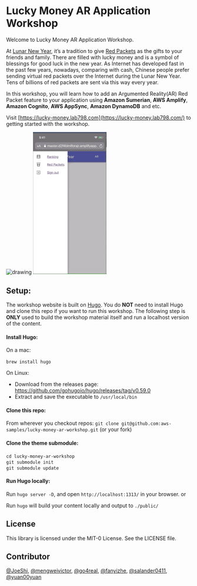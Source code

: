 # Lucky Money AR Application Workshop

Welcome to Lucky Money AR Application Workshop. 

At [Lunar New Year](https://en.wikipedia.org/wiki/Chinese_New_Year), it’s a tradition to give [Red Packets](https://en.wikipedia.org/wiki/Red_envelope) as the gifts to your friends and family. There are filled with lucky money and is a symbol of blessings for good luck in the new year. As Internet has developed fast in the past few years, nowadays, comparing with cash, Chinese people prefer sending virtual red packets over the Internet during the Lunar New Year. Tens of billions of red packets are sent via this way every year.

In this workshop, you will learn how to add an Argumented Reality(AR) Red Packet feature to your application using **Amazon Sumerian**, **AWS Amplify**, **Amazon Cognito**, **AWS AppSync**, **Amazon DynamoDB** and etc.

Visit [https://lucky-money.lab798.com](https://lucky-money.lab798.com/) to getting started with the workshop.

<img src="static/images/1.gif" alt="drawing" style="width:200px;"/>

<img src="static/images/2.gif" alt="drawing" style="width:200px;"/>

## Setup:

The workshop website is built on [Hugo](https://gohugo.io/). You do **NOT** need to 
install Hugo and clone this repo if you want to run this workshop. The following step 
is **ONLY** used to build the workshop material itself and run a localhost version of the content. 

#### Install Hugo:
On a mac:

`brew install hugo`

On Linux:
  - Download from the releases page: https://github.com/gohugoio/hugo/releases/tag/v0.59.0
  - Extract and save the executable to `/usr/local/bin`

#### Clone this repo:
From wherever you checkout repos:
`git clone git@github.com:aws-samples/lucky-money-ar-workshop.git` (or your fork)

#### Clone the theme submodule:

```shell script
cd lucky-money-ar-workshop
git submodule init
git submodule update
```

#### Run Hugo locally:
Run `hugo server -D`, and open `http://localhost:1313/` in your browser.
or

Run `hugo` will build your content locally and output to `./public/`

## License

This library is licensed under the MIT-0 License. See the LICENSE file.

## Contributor

[@JoeShi](https://github.com/joeshi/),
[@mengweivictor](https://github.com/mengweivictor),
[@go4real](https://github.com/go4real/),
[@fanyizhe](https://github.com/fanyizhe/), 
[@salander0411](https://github.com/salander0411/), 
[@yuan00yuan](https://github.com/yuan00yuan/)

